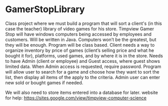 # GamerStopLibrary
Class project where we must build a program that will sort a client's (in this case the teacher) library of video games for his store. 
  Timpview Gamer Stop will have windows computers being accessed by 
employees and customers. Will be written in Java. Computers won’t 
be the greatest, but they will be enough. Program will be class based.
Client needs a way to organize inventory by price of games 
(client’s selling price and what he bought it for), platforms, used games, 
and by where it is in the store. Needs to have Admin (client or employee) 
and Guest access, where guest shows limited data. When Admin access is requested, 
require password. Program will allow user to search for a game and
choose how they want to sort the list, then display all items of the apply 
to the criteria. Admin user can enter new sold or bought games if needed. 
 
We will also need to store items entered into a database for later.
website for help:
https://sites.google.com/view/timpview-computer-science
